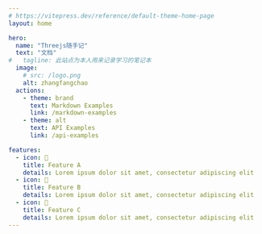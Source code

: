 ```yaml
---
# https://vitepress.dev/reference/default-theme-home-page
layout: home

hero:
  name: "Threejs随手记"
  text: "文档"
#   tagline: 此站点为本人用来记录学习的笔记本
  image:
    # src: /logo.png
    alt: zhangfangchao
  actions:
    - theme: brand
      text: Markdown Examples
      link: /markdown-examples
    - theme: alt
      text: API Examples
      link: /api-examples

features:
  - icon: 🤹
    title: Feature A
    details: Lorem ipsum dolor sit amet, consectetur adipiscing elit
  - icon: 👩
    title: Feature B
    details: Lorem ipsum dolor sit amet, consectetur adipiscing elit
  - icon: 🧩
    title: Feature C
    details: Lorem ipsum dolor sit amet, consectetur adipiscing elit
---
```

